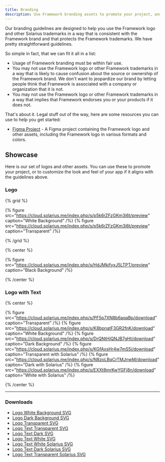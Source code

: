 ```yaml
---
title: Branding
description: Use Framework branding assets to promote your project, and learn how to customize the look and feel of your app.
---
```


Our branding guidelines are designed to help you use the Framework logo and other Solarius trademarks in a way that is consistent with the Framework brand and that protects the Framework trademarks. We have pretty straightforward guidelines.

So simple in fact, that we can fit it all in a list:

- Usage of Framework branding must be within fair use.
- You may not use the Framework logo or other Framework trademarks in a way that is likely to cause confusion about the source or ownership of the Framework brand. We don't want to jeopardize our brand by letting people think that Framework is associated with a company or organization that it is not.
- You may not use the Framework logo or other Framework trademarks in a way that implies that Framework endorses you or your products if it does not.

That's about it. Legal stuff out of the way, here are some resources you can use to help you get started:

- [Figma Project](https://www.figma.com/community/file/1184358076388641667) - A Figma project containing the Framework logo and other assets, including the Framework logo in various formats and colors.

## Showcase

Here is our set of logos and other assets. You can use these to promote your project, or to customize the look and feel of your app if it aligns with the guidelines above.

### Logo

{% grid %}

{% figure src="https://cloud.solarius.me/index.php/s/p5k6rZFzGKm3i6t/preview" caption="White Background" /%}
{% figure src="https://cloud.solarius.me/index.php/s/p5k6rZFzGKm3i6t/preview" caption="Transparent" /%}

{% /grid %}

{% center %}

{% figure src="https://cloud.solarius.me/index.php/s/HdJMkjfyxJ5LTPT/preview" caption="Black Background" /%}

{% /center %}

### Logo with Text

{% center %}

{% figure src="https://cloud.solarius.me/index.php/s/PF5p7XN8b6aqaBp/download" caption="Transparent" /%}
{% figure src="https://cloud.solarius.me/index.php/s/K8bpnatF3GR2fnK/download" caption="White Background" /%}
{% figure src="https://cloud.solarius.me/index.php/s/DrQNtHiQNJB7gHt/download" caption="Dark Background" /%}
{% figure src="https://cloud.solarius.me/index.php/s/KGfAxsHr4w7mS5i/download" caption="Transparent with Solarius" /%}
{% figure src="https://cloud.solarius.me/index.php/s/N8zoLBqCrTMJnwM/download" caption="Dark with Solarius" /%}
{% figure src="https://cloud.solarius.me/index.php/s/EXXt8mrKwYGFj8n/download" caption="White with Solarius" /%}

{% /center %}

---

### Downloads

- [Logo White Background SVG](https://cloud.solarius.me/index.php/s/QR64t2FbJFc3Ntq/download)
- [Logo Dark Background SVG](https://cloud.solarius.me/index.php/s/JmzdTk29j3WMSs4/download)
- [Logo Transparent SVG](https://cloud.solarius.me/index.php/s/JbgyXDFttnCyPSA/download)
- [Logo Text Transparent SVG](https://cloud.solarius.me/index.php/s/7bKDnHy27ojeGKz/download)
- [Logo Text Dark SVG](https://cloud.solarius.me/index.php/s/eo6FgWGRNtSapRd/download)
- [Logo Text White SVG](https://cloud.solarius.me/index.php/s/eo6FgWGRNtSapRd/download)
- [Logo Text White Solarius SVG](https://cloud.solarius.me/index.php/s/wrYLzQFAgG52bGc/download)
- [Logo Text Dark Solarius SVG](https://cloud.solarius.me/index.php/s/8n3m7Zj5SmixayT/download)
- [Logo Text Transparent Solarius SVG](https://cloud.solarius.me/index.php/s/4cWHokCixdyCG33/download)
